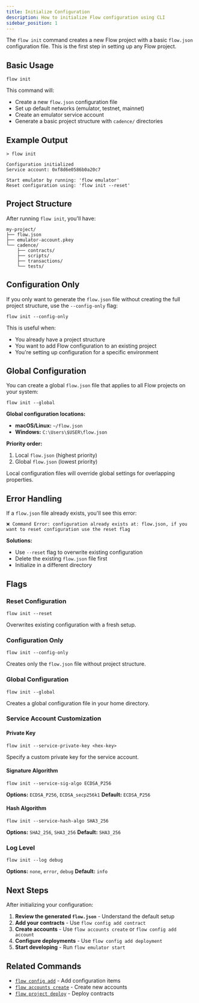 ```yaml
---
title: Initialize Configuration
description: How to initialize Flow configuration using CLI
sidebar_position: 1
---
```


The `flow init` command creates a new Flow project with a basic `flow.json` configuration file. This is the first step in setting up any Flow project.

## Basic Usage

```shell
flow init
```

This command will:
- Create a new `flow.json` configuration file
- Set up default networks (emulator, testnet, mainnet)
- Create an emulator service account
- Generate a basic project structure with `cadence/` directories

## Example Output

```shell
> flow init

Configuration initialized
Service account: 0xf8d6e0586b0a20c7

Start emulator by running: 'flow emulator' 
Reset configuration using: 'flow init --reset'
```

## Project Structure

After running `flow init`, you'll have:

```
my-project/
├── flow.json
├── emulator-account.pkey
└── cadence/
    ├── contracts/
    ├── scripts/
    ├── transactions/
    └── tests/
```

## Configuration Only

If you only want to generate the `flow.json` file without creating the full project structure, use the `--config-only` flag:

```shell
flow init --config-only
```

This is useful when:
- You already have a project structure
- You want to add Flow configuration to an existing project
- You're setting up configuration for a specific environment

## Global Configuration

You can create a global `flow.json` file that applies to all Flow projects on your system:

```shell
flow init --global
```

**Global configuration locations:**
- **macOS/Linux:** `~/flow.json`
- **Windows:** `C:\Users\$USER\flow.json`

**Priority order:**
1. Local `flow.json` (highest priority)
2. Global `flow.json` (lowest priority)

Local configuration files will override global settings for overlapping properties.

## Error Handling

If a `flow.json` file already exists, you'll see this error:

```shell
❌ Command Error: configuration already exists at: flow.json, if you want to reset configuration use the reset flag
```

**Solutions:**
- Use `--reset` flag to overwrite existing configuration
- Delete the existing `flow.json` file first
- Initialize in a different directory

## Flags

### Reset Configuration

```shell
flow init --reset
```

Overwrites existing configuration with a fresh setup.

### Configuration Only

```shell
flow init --config-only
```

Creates only the `flow.json` file without project structure.

### Global Configuration

```shell
flow init --global
```

Creates a global configuration file in your home directory.

### Service Account Customization

#### Private Key

```shell
flow init --service-private-key <hex-key>
```

Specify a custom private key for the service account.

#### Signature Algorithm

```shell
flow init --service-sig-algo ECDSA_P256
```

**Options:** `ECDSA_P256`, `ECDSA_secp256k1`
**Default:** `ECDSA_P256`

#### Hash Algorithm

```shell
flow init --service-hash-algo SHA3_256
```

**Options:** `SHA2_256`, `SHA3_256`
**Default:** `SHA3_256`

### Log Level

```shell
flow init --log debug
```

**Options:** `none`, `error`, `debug`
**Default:** `info`

## Next Steps

After initializing your configuration:

1. **Review the generated `flow.json`** - Understand the default setup
2. **Add your contracts** - Use `flow config add contract`
3. **Create accounts** - Use `flow accounts create` or `flow config add account`
4. **Configure deployments** - Use `flow config add deployment`
5. **Start developing** - Run `flow emulator start`

## Related Commands

- [`flow config add`](./manage-configuration.md) - Add configuration items
- [`flow accounts create`](../accounts/create-accounts.md) - Create new accounts
- [`flow project deploy`](../deployment/deploy-project-contracts.md) - Deploy contracts






